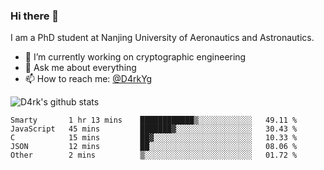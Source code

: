 ### Hi there 👋

I am a PhD student at Nanjing University of Aeronautics and Astronautics.

- 🔭 I’m currently working on cryptographic engineering
- 💬 Ask me about everything
- 📫 How to reach me: [@D4rkYg](https://twitter.com/D4rkYg)

![D4rk's github stats](https://github-readme-stats.vercel.app/api?username=dd4rk&show_icons=true&title_color=fff&icon_color=79ff97&text_color=9f9f9f&bg_color=151515)

<!--START_SECTION:waka-->
```text
Smarty       1 hr 13 mins    ████████████▒░░░░░░░░░░░░   49.11 % 
JavaScript   45 mins         ███████▓░░░░░░░░░░░░░░░░░   30.43 % 
C            15 mins         ██▓░░░░░░░░░░░░░░░░░░░░░░   10.33 % 
JSON         12 mins         ██░░░░░░░░░░░░░░░░░░░░░░░   08.06 % 
Other        2 mins          ▒░░░░░░░░░░░░░░░░░░░░░░░░   01.72 % 
```
<!--END_SECTION:waka-->
